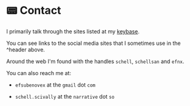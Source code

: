 # 📟 Contact

I primarily talk through the sites listed at my [keybase](https://keybase.io/schellsan).

You can see links to the social media sites that I sometimes use in the ^header above.

Around the web I'm found with the handles `schell`, `schellsan` and `efnx`.

You can also reach me at:

  * `efsubenovex` at the `gmail` dot `com`

  * `schell.scivally` at the `narrative` dot `so`
